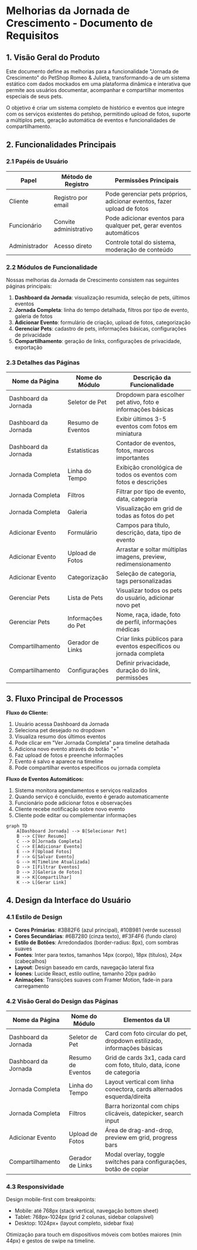 # Melhorias da Jornada de Crescimento - Documento de Requisitos

## 1. Visão Geral do Produto

Este documento define as melhorias para a funcionalidade "Jornada de Crescimento" do PetShop Romeo & Julieta, transformando-a de um sistema estático com dados mockados em uma plataforma dinâmica e interativa que permite aos usuários documentar, acompanhar e compartilhar momentos especiais de seus pets.

O objetivo é criar um sistema completo de histórico e eventos que integre com os serviços existentes do petshop, permitindo upload de fotos, suporte a múltiplos pets, geração automática de eventos e funcionalidades de compartilhamento.

## 2. Funcionalidades Principais

### 2.1 Papéis de Usuário

| Papel | Método de Registro | Permissões Principais |
|-------|-------------------|----------------------|
| Cliente | Registro por email | Pode gerenciar pets próprios, adicionar eventos, fazer upload de fotos |
| Funcionário | Convite administrativo | Pode adicionar eventos para qualquer pet, gerar eventos automáticos |
| Administrador | Acesso direto | Controle total do sistema, moderação de conteúdo |

### 2.2 Módulos de Funcionalidade

Nossas melhorias da Jornada de Crescimento consistem nas seguintes páginas principais:

1. **Dashboard da Jornada**: visualização resumida, seleção de pets, últimos eventos
2. **Jornada Completa**: linha do tempo detalhada, filtros por tipo de evento, galeria de fotos
3. **Adicionar Evento**: formulário de criação, upload de fotos, categorização
4. **Gerenciar Pets**: cadastro de pets, informações básicas, configurações de privacidade
5. **Compartilhamento**: geração de links, configurações de privacidade, exportação

### 2.3 Detalhes das Páginas

| Nome da Página | Nome do Módulo | Descrição da Funcionalidade |
|----------------|----------------|-----------------------------|
| Dashboard da Jornada | Seletor de Pet | Dropdown para escolher pet ativo, foto e informações básicas |
| Dashboard da Jornada | Resumo de Eventos | Exibir últimos 3-5 eventos com fotos em miniatura |
| Dashboard da Jornada | Estatísticas | Contador de eventos, fotos, marcos importantes |
| Jornada Completa | Linha do Tempo | Exibição cronológica de todos os eventos com fotos e descrições |
| Jornada Completa | Filtros | Filtrar por tipo de evento, data, categoria |
| Jornada Completa | Galeria | Visualização em grid de todas as fotos do pet |
| Adicionar Evento | Formulário | Campos para título, descrição, data, tipo de evento |
| Adicionar Evento | Upload de Fotos | Arrastar e soltar múltiplas imagens, preview, redimensionamento |
| Adicionar Evento | Categorização | Seleção de categoria, tags personalizadas |
| Gerenciar Pets | Lista de Pets | Visualizar todos os pets do usuário, adicionar novo pet |
| Gerenciar Pets | Informações do Pet | Nome, raça, idade, foto de perfil, informações médicas |
| Compartilhamento | Gerador de Links | Criar links públicos para eventos específicos ou jornada completa |
| Compartilhamento | Configurações | Definir privacidade, duração do link, permissões |

## 3. Fluxo Principal de Processos

**Fluxo do Cliente:**
1. Usuário acessa Dashboard da Jornada
2. Seleciona pet desejado no dropdown
3. Visualiza resumo dos últimos eventos
4. Pode clicar em "Ver Jornada Completa" para timeline detalhada
5. Adiciona novo evento através do botão "+" 
6. Faz upload de fotos e preenche informações
7. Evento é salvo e aparece na timeline
8. Pode compartilhar eventos específicos ou jornada completa

**Fluxo de Eventos Automáticos:**
1. Sistema monitora agendamentos e serviços realizados
2. Quando serviço é concluído, evento é gerado automaticamente
3. Funcionário pode adicionar fotos e observações
4. Cliente recebe notificação sobre novo evento
5. Cliente pode editar ou complementar informações

```mermaid
graph TD
    A[Dashboard Jornada] --> B[Selecionar Pet]
    B --> C[Ver Resumo]
    C --> D[Jornada Completa]
    C --> E[Adicionar Evento]
    E --> F[Upload Fotos]
    F --> G[Salvar Evento]
    G --> H[Timeline Atualizada]
    D --> I[Filtrar Eventos]
    D --> J[Galeria de Fotos]
    H --> K[Compartilhar]
    K --> L[Gerar Link]
```

## 4. Design da Interface do Usuário

### 4.1 Estilo de Design

- **Cores Primárias**: #3B82F6 (azul principal), #10B981 (verde sucesso)
- **Cores Secundárias**: #6B7280 (cinza texto), #F3F4F6 (fundo claro)
- **Estilo de Botões**: Arredondados (border-radius: 8px), com sombras suaves
- **Fontes**: Inter para textos, tamanhos 14px (corpo), 18px (títulos), 24px (cabeçalhos)
- **Layout**: Design baseado em cards, navegação lateral fixa
- **Ícones**: Lucide React, estilo outline, tamanho 20px padrão
- **Animações**: Transições suaves com Framer Motion, fade-in para carregamento

### 4.2 Visão Geral do Design das Páginas

| Nome da Página | Nome do Módulo | Elementos da UI |
|----------------|----------------|----------------|
| Dashboard da Jornada | Seletor de Pet | Card com foto circular do pet, dropdown estilizado, informações básicas |
| Dashboard da Jornada | Resumo de Eventos | Grid de cards 3x1, cada card com foto, título, data, ícone de categoria |
| Jornada Completa | Linha do Tempo | Layout vertical com linha conectora, cards alternados esquerda/direita |
| Jornada Completa | Filtros | Barra horizontal com chips clicáveis, datepicker, search input |
| Adicionar Evento | Upload de Fotos | Área de drag-and-drop, preview em grid, progress bars |
| Compartilhamento | Gerador de Links | Modal overlay, toggle switches para configurações, botão de copiar |

### 4.3 Responsividade

Design mobile-first com breakpoints:
- Mobile: até 768px (stack vertical, navegação bottom sheet)
- Tablet: 768px-1024px (grid 2 colunas, sidebar colapsível)
- Desktop: 1024px+ (layout completo, sidebar fixa)

Otimização para touch em dispositivos móveis com botões maiores (min 44px) e gestos de swipe na timeline.